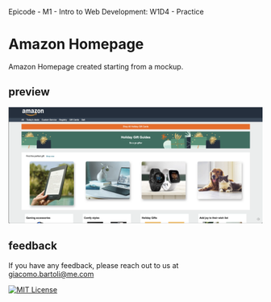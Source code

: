 Epicode - M1 - Intro to Web Development: W1D4 - Practice

# Amazon Homepage

Amazon Homepage created starting from a mockup.


## preview  
![App Screenshot](https://raw.githubusercontent.com/giacomosx/epicode/main/Modulo_01/W1D4/screenshot/Amazon-clone.png)  


## feedback
If you have any feedback, please reach out to us at giacomo.bartoli@me.com

[![MIT License](https://img.shields.io/badge/License-MIT-green.svg)](https://choosealicense.com/licenses/mit/)
